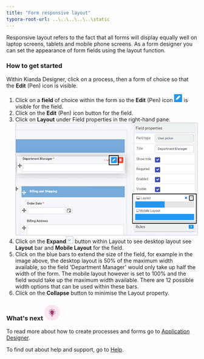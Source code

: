 ```yaml
---
title: "Form responsive layout"
typora-root-url: ..\..\..\..\..\static
---
```


Responsive layout refers to the fact that all forms will display equally well on laptop screens, tablets and mobile phone screens. As a form designer you can set the appearance of form fields using the layout function.  



### How to get started

Within Kianda Designer, click on a process, then a form of choice so that the **Edit** (Pen) icon is visible.

1. Click on a **field** of choice within the form so the **Edit** (Pen) icon ![Edit pen icon](/images/penicon.png) is visible for the field.
2. Click on the **Edit** (Pen) icon button for the field.
3. Click on **Layout** under Field properties in the right-hand pane.
    ![Layout property](/images/layout.jpg) 
4. Click on the **Expand**![Layout expand](/images/layout-arrow.jpg) button within Layout to see desktop layout see **Layout** bar and **Mobile Layout** for the field.
5. Click on the blue bars to extend the size of the field, for example in the image above, the desktop layout is 50% of the maximum width available, so the field 'Department Manager' would only take up half the width of the form. The mobile layout however is set to 100% and the field would take up the maximum width available. There are 12 possible width options that can be used within these bars. 
6. Click on the **Collapse** button to minimise the Layout property.






### What's next  ![Idea icon](/images/18.png) ###

To read more about how to create processes and forms go to [Application Designer](/platform/application-designer/).

To find out about help and support, go to [Help](/platform/general/help/).
